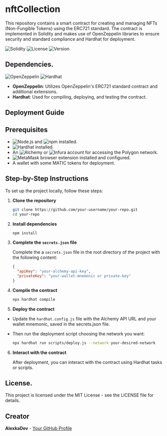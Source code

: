 # nftCollection
This repository contains a smart contract for creating and managing NFTs (Non-Fungible Tokens) using the ERC721 standard. The contract is implemented in Solidity and makes use of OpenZeppelin libraries to ensure security and standard compliance and Hardhat for deployment.

![Solidity](https://img.shields.io/badge/solidity-0.8.10-blue.svg)
![License](https://img.shields.io/badge/license-MIT-blue.svg)
![Version](https://img.shields.io/badge/version-1.0.0-blue.svg)


## Dependencies.

![OpenZeppelin](https://img.shields.io/badge/OpenZeppelin-5.0.2-blue.svg)
![Hardhat](https://img.shields.io/badge/Hardhat-2.22.5-orange.svg)
- **OpenZeppelin**: Utilizes OpenZeppelin's ERC721 standard contract and additional extensions.
- **Hardhat**: Used for compiling, deploying, and testing the contract.

## Deployment Guide
## Prerequisites
- ![Node.js](https://img.shields.io/badge/Node.js-43853D?style=flat&logo=node.js&logoColor=white) and ![npm](https://img.shields.io/badge/npm-CB3837?style=flat&logo=npm&logoColor=white) installed.
- ![Hardhat](https://img.shields.io/badge/Hardhat-2.22.5-orange.svg) installed.
- An ![Alchemy](https://img.shields.io/badge/Alchemy-blue.svg?style=flat&logo=alchemy&logoColor=white) or ![Infura](https://img.shields.io/badge/Infura-E87043.svg?style=flat&logo=infura&logoColor=white) account for accessing the Polygon network.
- ![MetaMask](https://img.shields.io/badge/MetaMask-8C00FF.svg?style=flat&logo=metamask&logoColor=white) browser extension installed and configured.
- A wallet with some MATIC tokens for deployment.

## Step-by-Step Instructions

To set up the project locally, follow these steps:

1. **Clone the repository**

    ```sh
    git clone https://github.com/your-username/your-repo.git
    cd your-repo
    ```

2. **Install dependencies**

    ```sh
    npm install
    ```

3. **Complete the `secrets.json` file**

    Complete the a `secrets.json` file in the root directory of the project with the following content:

    ```json
    {
      "apiKey": "your-alchemy-api-key",
      "privateKey": "your-wallet-mnemonic or private-key"
    }
    ```

4. **Compile the contract**

    ```sh
    npx hardhat compile
    ```

5. **Deploy the contract**

  - Update the `hardhat.config.js` file with the Alchemy API URL and your wallet mnemonic, saved in the secrets.json file.
  - Then run the deployment script choosing the network you want:

    ```sh
    npx hardhat run scripts/deploy.js --network your-desired-network
    ```

6. **Interact with the contract**

    After deployment, you can interact with the contract using Hardhat tasks or scripts.


## License.
This project is licensed under the MIT License - see the LICENSE file for details.

## Creator

**AlexkaDev** - [Your GitHub Profile](https://github.com/Alexka-Dev)
